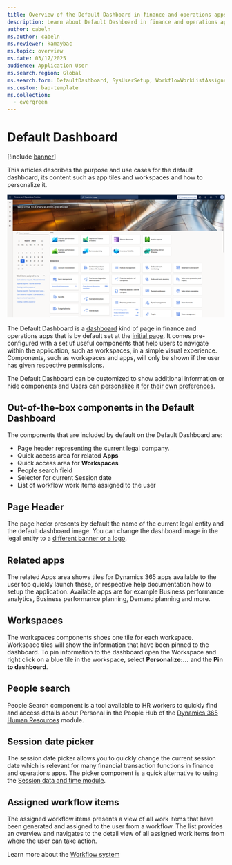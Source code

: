 ```yaml
---
title: Overview of the Default Dashboard in finance and operations apps
description: Learn about Default Dashboard in finance and operations apps which can be used as the basic navigation hub and how you can personalize it.
author: cabeln
ms.author: cabeln
ms.reviewer: kamaybac
ms.topic: overview
ms.date: 03/17/2025
audience: Application User
ms.search.region: Global
ms.search.form: DefaultDashboard, SysUserSetup, WorkflowWorkListAssignedToMe
ms.custom: bap-template
ms.collection:
  - evergreen
---
```


# Default Dashboard

[!include [banner](../includes/banner.md)]

This articles describes the purpose and use cases for the default dashboard, its content such as app tiles and workspaces and how to personalize it.

[![Default Dashboard as it appears to an administrator.](./media/default-dashboard.png)](./media/default-dashboard.png)

The Default Dashboard is a [dashboard](../../dev-itpro/user-interface/page-navigation.md#dashboard) kind of page in finance and operations apps that is by default set at the [initial page](../../fin-ops/organization-administration/tasks/set-users-initial-page.md). It comes pre-configured with a set uf useful components that help users to navigate within the application, such as  workspaces, in a simple visual experience. Components, such as workspaces and apps, will only be shown if the user has given respective permissions.

The Default Dashboard can be customized to show additional information or hide components and Users can [personalize it for their own preferences](../../dev-itpro/get-started/personalize-user-experience.md).

## Out-of-the-box components in the Default Dashboard

The components that are included by default on the Default Dashboard are:

- Page header representing the current legal company.
- Quick access area for related **Apps**
- Quick access area for **Workspaces**
- People search field
- Selector for current Session date
- List of workflow work items assigned to the user

## Page Header

The page heder presents by default the name of the current legal entity and the default dashboard image. You can change the dashboard image in the legal entity to a [different banner or a logo](../get-started/tasks/change-banner-or-logo.md).

## Related apps

The related Apps area shows tiles for Dynamics 365 apps available to the user top quickly launch these, or respective help documentation how to setup the application. Available apps are for example Business performance analytics, Business performance planning, Demand planning and more.  

## Workspaces

The workspaces components shoes one tile for each workspace. Workspace tiles will show the information that have been pinned to the dashboard. To pin information to the dashboard open the Workspace and right click on a blue tile in the workspace, select **Personalize:...** and the **Pin to dashboard**.

## People search

People Search component is a tool available to HR workers to quickly find and access details about Personal in the People Hub of the [Dynamics 365 Human Resources](../../../human-resources/welcome.md) module.

## Session date picker

The session date picker allows you to quickly change the current session date which is relevant for many financial transaction functions in finance and operations apps. The picker component is a quick alternative to using the [Session data and time module](../../fin-ops/organization-administration/tasks/change-date-session.md).

## Assigned workflow items

The assigned workflow items presents a view of all work items that have been generated and assigned to the user from a workflow. The list provides an overview and navigates to the detail view of all assigned work items from where the user can take action.

Learn more about the [Workflow system](../../fin-ops/organization-administration/overview-workflow-system.md)